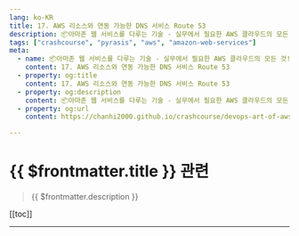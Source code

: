 ```yaml
---
lang: ko-KR
title: 17. AWS 리소스와 연동 가능한 DNS 서비스 Route 53
description: 📦아마존 웹 서비스를 다루는 기술 - 실무에서 필요한 AWS 클라우드의 모든 것! > 17. AWS 리소스와 연동 가능한 DNS 서비스 Route 53
tags: ["crashcourse", "pyrasis", "aws", "amazon-web-services"]
meta:
  - name: 📦아마존 웹 서비스를 다루는 기술 - 실무에서 필요한 AWS 클라우드의 모든 것! > 17. AWS 리소스와 연동 가능한 DNS 서비스 Route 53
    content: 17. AWS 리소스와 연동 가능한 DNS 서비스 Route 53
  - property: og:title
    content: 17. AWS 리소스와 연동 가능한 DNS 서비스 Route 53
  - property: og:description
    content: 📦아마존 웹 서비스를 다루는 기술 - 실무에서 필요한 AWS 클라우드의 모든 것! > 17. AWS 리소스와 연동 가능한 DNS 서비스 Route 53
  - property: og:url
    content: https://chanhi2000.github.io/crashcourse/devops-art-of-aws/17.html

---
```


# {{ $frontmatter.title }} 관련

> {{ $frontmatter.description }}

[[toc]]

---

<TagLinks />